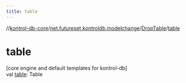 ```yaml
---
title: table
---
```

//[kontrol-db-core](../../../index.html)/[net.futureset.kontroldb.modelchange](../index.html)/[DropTable](index.html)/[table](table.html)



# table



[core engine and default templates for kontrol-db]\
val [table](table.html): Table




